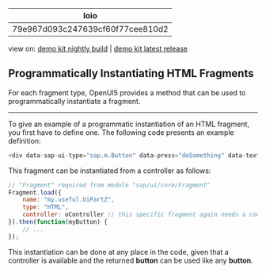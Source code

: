 <!-- loio79e967d093c247639cf60f77cee810d2 -->

| loio |
| -----|
| 79e967d093c247639cf60f77cee810d2 |

<div id="loio">

view on: [demo kit nightly build](https://openui5nightly.hana.ondemand.com/#/topic/79e967d093c247639cf60f77cee810d2) | [demo kit latest release](https://openui5.hana.ondemand.com/#/topic/79e967d093c247639cf60f77cee810d2)</div>

## Programmatically Instantiating HTML Fragments

For each fragment type, OpenUI5 provides a method that can be used to programmatically instantiate a fragment.

***

To give an example of a programmatic instantiation of an HTML fragment, you first have to define one. The following code presents an example definition:

``` js
<div data-sap-ui-type="sap.m.Button" data-press="doSomething" data-text="Hello World"></div>
```

This fragment can be instantiated from a controller as follows:

``` js
// "Fragment" required from module "sap/ui/core/Fragment"
Fragment.load({
    name: "my.useful.UiPartZ",
    type: "HTML",
    controller: oController // this specific fragment again needs a controller 
}).then(function(myButton) {
    // ...
});
```

This instantiation can be done at any place in the code, given that a controller is available and the returned **button** can be used like any **button**.

